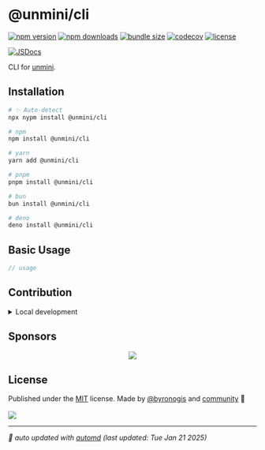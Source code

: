 # @unmini/cli

<!-- automd:badges license codecov bundlephobia packagephobia -->

[![npm version](https://img.shields.io/npm/v/@unmini/cli)](https://npmjs.com/package/@unmini/cli)
[![npm downloads](https://img.shields.io/npm/dm/@unmini/cli)](https://npm.chart.dev/@unmini/cli)
[![bundle size](https://img.shields.io/bundlephobia/minzip/@unmini/cli)](https://bundlephobia.com/package/@unmini/cli)
[![codecov](https://img.shields.io/codecov/c/gh/byronogis/unmini)](https://codecov.io/gh/byronogis/unmini)
[![license](https://img.shields.io/github/license/byronogis/unmini)](https://github.com/byronogis/unmini/blob/main/LICENSE)

<!-- /automd -->

[![JSDocs][jsdocs-src]][jsdocs-href]

CLI for [unmini](https://github.com/byronogis/unmini).

## Installation

<!-- automd:pm-install -->

```sh
# ✨ Auto-detect
npx nypm install @unmini/cli

# npm
npm install @unmini/cli

# yarn
yarn add @unmini/cli

# pnpm
pnpm install @unmini/cli

# bun
bun install @unmini/cli

# deno
deno install @unmini/cli
```

<!-- /automd -->

## Basic Usage

```ts
// usage
```

<!-- automd:fetch url="gh:byronogis/.github/main/snippets/readme-contrib-node-pnpm.md" -->

## Contribution

<details>
  <summary>Local development</summary>

- Clone this repository
- Install the latest LTS version of [Node.js](https://nodejs.org/en/)
- Enable [Corepack](https://github.com/nodejs/corepack) using `corepack enable`
- Install dependencies using `pnpm install`
- Run tests using `pnpm dev` or `pnpm test`

</details>

<!-- /automd -->

## Sponsors

<p align="center">
  <a href="https://cdn.jsdelivr.net/gh/byronogis/static/sponsors.svg">
    <img src='https://cdn.jsdelivr.net/gh/byronogis/static/sponsors.svg'/>
  </a>
</p>

## License

<!-- automd:contributors author="byronogis" license="MIT" -->

Published under the [MIT](https://github.com/byronogis/unmini/blob/main/LICENSE) license.
Made by [@byronogis](https://github.com/byronogis) and [community](https://github.com/byronogis/unmini/graphs/contributors) 💛
<br><br>
<a href="https://github.com/byronogis/unmini/graphs/contributors">
<img src="https://contrib.rocks/image?repo=byronogis/unmini" />
</a>

<!-- /automd -->

<!-- automd:with-automd lastUpdate -->

---

_🤖 auto updated with [automd](https://automd.unjs.io) (last updated: Tue Jan 21 2025)_

<!-- /automd -->

<!-- Badges -->

[jsdocs-src]: https://img.shields.io/badge/jsdocs-reference-1fa669
[jsdocs-href]: https://www.jsdocs.io/package/pausable-timers
